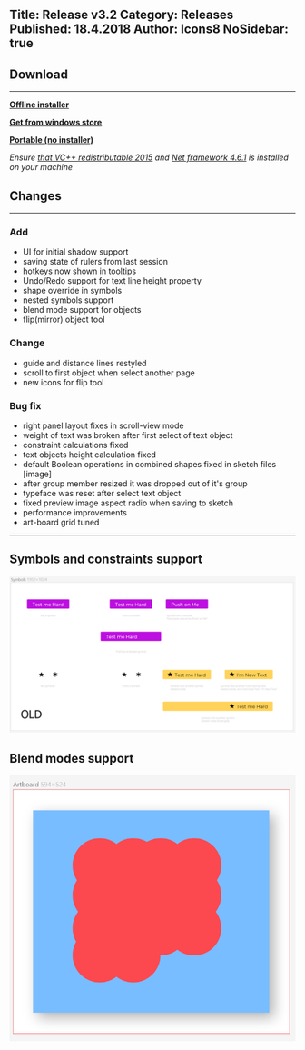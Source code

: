 Title: Release v3.2
Category: Releases
Published: 18.4.2018
Author: Icons8
NoSidebar: true
---

## Download
---
 **[Offline installer](https://desk.icons8.com/lunacy/LunacySetup_3.2.exe)**

 **[Get from windows store](https://www.microsoft.com/store/apps/9pnlmkkpcljj?ocid=badge)**

 **[Portable (no installer)](https://desk.icons8.com/lunacy/LunacyPortable_3.2.zip)**

*Ensure [that VC++ redistributable 2015](https://www.microsoft.com/en-us/download/details.aspx?id=48145)
and [Net framework 4.6.1](
https://www.microsoft.com/en-us/download/details.aspx?id=49981) is installed on your machine*

## Changes
---

### **Add**

- UI for initial shadow support
- saving state of rulers from last session
- hotkeys now shown in tooltips
- Undo/Redo support for text line height property
- shape override in symbols
- nested symbols support
- blend mode support for objects
- flip(mirror) object tool

### **Change**

- guide and distance lines restyled
- scroll to first object when select another page
- new icons for flip tool

### **Bug fix**

- right panel layout fixes in scroll-view mode
- weight of text was broken after first select of text object
- constraint calculations fixed
- text objects height calculation fixed
- default Boolean operations in combined shapes fixed in sketch files [image]
- after group member resized it was dropped out of it's group
- typeface was reset after select text object
- fixed preview image aspect radio when saving to sketch
- performance improvements
- art-board grid tuned

---
## Symbols and constraints support

<img src="Images/Loooonacy.gif" alt="Symbols and constraints" style="width: 768px;"/>

## Blend modes support
<img src="Images/blendModes.gif" alt="Symbols and constraints" style="width: 768px;"/>
